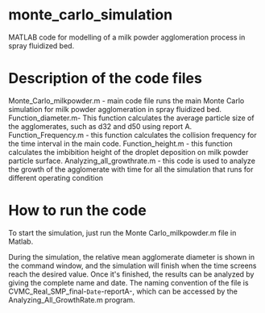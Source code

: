# monte_carlo_simulation
MATLAB code for modelling of a milk powder agglomeration process in spray fluidized bed.

# Description of the code files

Monte_Carlo_milkpowder.m - main code file runs the main Monte Carlo simulation for milk powder agglomeration in spray fluidized bed.
Function_diameter.m- This function calculates the average particle size of the agglomerates, such as d32 and d50 using report A.
Function_Frequency.m - this function calculates the collision frequency for the time interval in the main code.
Function_height.m - this function calculates the imbibition height of the droplet deposition on milk powder particle surface.
Analyzing_all_growthrate.m - this code is used to analyze the growth of the agglomerate with time for all the simulation that runs for different operating condition

# How to run the code

To start the simulation, just run the Monte Carlo_milkpowder.m file in Matlab. 

During the simulation, the relative mean agglomerate diameter is shown in the command window, and the simulation will finish when the time screens reach the desired value. Once it's finished, the results can be analyzed by giving the complete name and date. The naming convention of the file is CVMC_Real_SMP_final-`Date`-reportA-, which can be accessed by the Analyzing_All_GrowthRate.m program.
